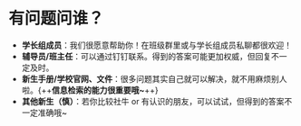 # **有问题问谁？**

- **学长组成员**：我们很愿意帮助你！在班级群里或与学长组成员私聊都很欢迎！
- **辅导员/班主任**：可以通过钉钉联系。得到的答案可能更加权威，但回复不一定及时。
- **新生手册/学校官网、文件**：很多问题其实自己就可以解决，就不用麻烦别人啦。{++**信息检索的能力很重要哦~**++}
- **其他新生（慎）**：若你比较社牛 or 有认识的朋友，可以试试，但得到的答案不一定准确哦~